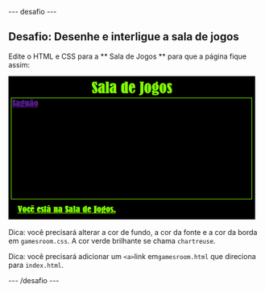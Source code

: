 \--- desafio \---

## Desafio: Desenhe e interligue a sala de jogos

Edite o HTML e CSS para a ** Sala de Jogos ** para que a página fique assim:

![screenshot](images/rooms-games-challenge.png)

Dica: você precisará alterar a cor de fundo, a cor da fonte e a cor da borda em ` gamesroom.css `. A cor verde brilhante se chama ` chartreuse `.

Dica: você precisará adicionar um `<a>`link em` gamesroom.html ` que direciona para ` index.html `.

\--- /desafio \---